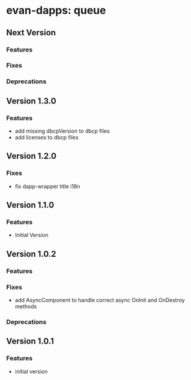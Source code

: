 # evan-dapps: queue

## Next Version
### Features
### Fixes
### Deprecations

## Version 1.3.0
### Features
- add missing dbcpVersion to dbcp files
- add licenses to dbcp files

## Version 1.2.0
### Fixes
- fix dapp-wrapper title i18n

## Version 1.1.0
### Features
- Initial Version

## Version 1.0.2
### Features
### Fixes
- add AsyncComponent to handle correct async OnInit and OnDestroy methods

### Deprecations

## Version 1.0.1
### Features
- initial version


